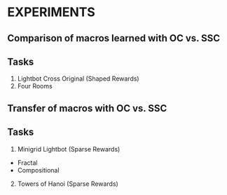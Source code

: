 # EXPERIMENTS

## Comparison of macros learned with OC vs. SSC
## Tasks
1. Lightbot Cross Original (Shaped Rewards)
2. Four Rooms

## Transfer of macros with OC vs. SSC
## Tasks
1. Minigrid Lightbot (Sparse Rewards)
  - Fractal
  - Compositional
2. Towers of Hanoi (Sparse Rewards)
